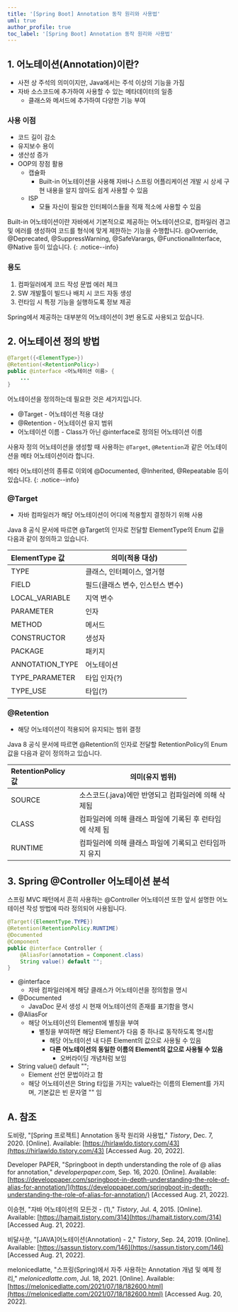 ```yaml
---
title: '[Spring Boot] Annotation 동작 원리와 사용법'
uml: true
author_profile: true
toc_label: '[Spring Boot] Annotation 동작 원리와 사용법'
---
```


## 1. 어노테이션(Annotation)이란?
- 사전 상 주석의 의미이지만, Java에서는 주석 이상의 기능을 가짐
- 자바 소스코드에 추가하여 사용할 수 있는 메타데이터의 일종
    - 클래스와 메서드에 추가하여 다양한 기능 부여

### 사용 이점
- 코드 길이 감소
- 유지보수 용이
- 생산성 증가
- OOP의 장점 활용
    - 캡슐화
        - Built-in 어노테이션을 사용해 자바나 스프링 어플리케이션 개발 시 상세 구현 내용을 알지 않아도 쉽게 사용할 수 있음
    - ISP
        - 모듈 자신이 필요한 인터페이스들을 적재 적소에 사용할 수 있음

Built-in 어노테이션이란 자바에서 기본적으로 제공하는 어노테이션으로, 컴파일러 경고 및 에러를 생성하여 코드를 형식에 맞게 제한하는 기능을 수행합니다. @Override, @Deprecated, @SuppressWarning, @SafeVarargs, @FunctionalInterface, @Native 등이 있습니다.
{: .notice--info}

### 용도
1. 컴파일러에게 코드 작성 문법 에러 체크
2. SW 개발툴이 빌드나 배치 시 코드 자동 생성
3. 런타임 시 특정 기능을 실행하도록 정보 제공

Spring에서 제공하는 대부분의 어노테이션이 3번 용도로 사용되고 있습니다.

## 2. 어노테이션 정의 방법
```java
@Target({<ElementType>})
@Retention(<RetentionPolicy>)
public @interface <어노테이션 이름> {
    ...
}
```

<p class=short>어노테이션을 정의하는데 필요한 것은 세가지입니다.</p>

- @Target - 어노테이션 적용 대상
- @Retention - 어노테이션 유지 범위
- 어노테이션 이름 - Class가 아닌 @interface로 정의된 어노테이션 이름

사용자 정의 어노테이션을 생성할 때 사용하는 `@Target`, `@Retention`과 같은 어노테이션을 메타 어노테이션이라 합니다.

메타 어노테이션의 종류로 이외에 @Documented, @Inherited, @Repeatable 등이 있습니다.
{: .notice--info}

### @Target
- 자바 컴파일러가 해당 어노테이션이 어디에 적용할지 결정하기 위해 사용

Java 8 공식 문서에 따르면 @Target의 인자로 전달할 ElementType의 Enum 값을 다음과 같이 정의하고 있습니다.

ElementType 값 | 의미(적용 대상)
:---------- | ---------------
TYPE | 클래스, 인터페이스, 열거형
FIELD | 필드(클래스 변수, 인스턴스 변수)
LOCAL_VARIABLE | 지역 변수
PARAMETER | 인자
METHOD | 메서드
CONSTRUCTOR | 생성자
PACKAGE | 패키지
ANNOTATION_TYPE | 어노테이션
TYPE_PARAMETER | 타입 인자(?)
TYPE_USE | 타입(?)

### @Retention
- 해당 어노테이션이 적용되어 유지되는 범위 결정

Java 8 공식 문서에 따르면 @Retention의 인자로 전달할 RetentionPolicy의 Enum 값을 다음과 같이 정의하고 있습니다.

RetentionPolicy 값 | 의미(유지 범위)
:----------------- | ------------
SOURCE | 소스코드(.java)에만 반영되고 컴파일러에 의해 삭제됨
CLASS | 컴파일러에 의해 클래스 파일에 기록된 후 런타임에 삭제 됨
RUNTIME | 컴파일러에 의해 클래스 파일에 기록되고 런타임까지 유지

## 3. Spring @Controller 어노테이션 분석
스프링 MVC 패턴에서 흔히 사용하는 @Controller 어노테이션 또한 앞서 설명한 어노테이션 작성 방법에 따라 정의되어 사용됩니다.

```java
@Target({ElementType.TYPE})
@Retention(RetentionPolicy.RUNTIME)
@Documented
@Component
public @interface Controller {
    @AliasFor(annotation = Component.class)
    String value() default "";
}
```

- @interface
    - 자바 컴파일러에게 해당 클래스가 어노테이션을 정의함을 명시
- @Documented
    - JavaDoc 문서 생성 시 현재 어노테이션의 존재를 표기함을 명시
- @AliasFor
    - 해당 어노테이션의 Element에 별칭을 부여
        - 별칭을 부여하면 해당 Element가 다음 중 하나로 동작하도록 명시함
            - 해당 어노테이션 내 다른 Element의 값으로 사용될 수 있음
            - **다른 어노테이션의 동일한 이름의 Element의 값으로 사용될 수 있음**
                - 오버라이딩 개념처럼 보임
- String value() default "";
    - Element 선언 문법이라고 함
    - 해당 어노테이션은 String 타입을 가지는 value라는 이름의 Element를 가지며, 기본값은 빈 문자열 "" 임

## A. 참조
도비랑, "[Spring 프로젝트] Annotation 동작 원리와 사용법," *Tistory*, Dec. 7, 2020. [Online]. Available: [https://hirlawldo.tistory.com/43](https://hirlawldo.tistory.com/43) [Accessed Aug. 20, 2022].

Developer PAPER, "Springboot in depth understanding the role of @ alias for annotation," *developerpaper.com*, Sep. 16, 2020. [Online]. Available: [https://developpaper.com/springboot-in-depth-understanding-the-role-of-alias-for-annotation/](https://developpaper.com/springboot-in-depth-understanding-the-role-of-alias-for-annotation/) [Accessed Aug. 21, 2022].

이승현, "자바 어노테이션의 모든것 - (1)," *Tistory*, Jul. 4, 2015. [Online]. Available: [https://hamait.tistory.com/314](https://hamait.tistory.com/314) [Accessed Aug. 21, 2022].

비달사쑨, "[JAVA]어노테이션(Annotation) - 2," *Tistory*, Sep. 24, 2019. [Online]. Available: [https://sassun.tistory.com/146](https://sassun.tistory.com/146) [Accessed Aug. 21, 2022].

melonicedlatte, "스프링(Spring)에서 자주 사용하는 Annotation 개념 및 예제 정리," *melonicedlatte.com*, Jul. 18, 2021. [Online]. Available: [https://melonicedlatte.com/2021/07/18/182600.html](https://melonicedlatte.com/2021/07/18/182600.html) [Accessed Aug. 20, 2022].
